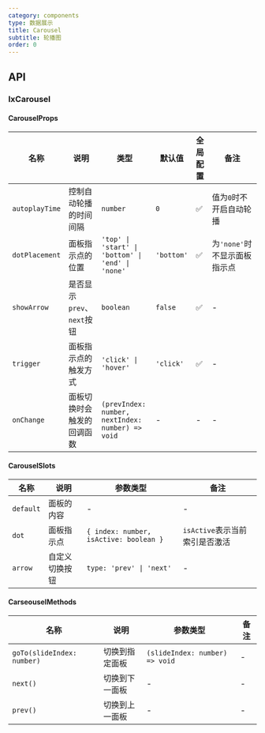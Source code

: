 ```yaml
---
category: components
type: 数据展示
title: Carousel
subtitle: 轮播图
order: 0
---
```


## API

### IxCarousel

#### CarouselProps

| 名称 | 说明 | 类型  | 默认值 | 全局配置 | 备注 |
| --- | --- | --- | --- | --- | --- |
| `autoplayTime` | 控制自动轮播的时间间隔 | `number` | `0` | ✅ | 值为`0`时不开启自动轮播 |
| `dotPlacement` | 面板指示点的位置 | `'top' \| 'start' \| 'bottom' \| 'end' \| 'none'` | `'bottom'` | ✅ | 为`'none'`时不显示面板指示点 |
| `showArrow` | 是否显示`prev`、`next`按钮 | `boolean` | `false` | ✅ | - |
| `trigger` | 面板指示点的触发方式 | `'click' \| 'hover'` | `'click'` | ✅ | - |
| `onChange` | 面板切换时会触发的回调函数 | `(prevIndex: number, nextIndex: number) => void` | - | - | - |

#### CarouselSlots

| 名称 | 说明 | 参数类型 | 备注 |
| --- | --- | --- | --- |
| `default` | 面板的内容 | - | - |
| `dot` | 面板指示点 | `{ index: number, isActive: boolean }` | `isActive`表示当前索引是否激活 |
| `arrow` | 自定义切换按钮 | `type: 'prev' \| 'next'` | - |

#### CarseouselMethods

| 名称 | 说明 | 参数类型 | 备注 |
| --- | --- | --- | --- |
| `goTo(slideIndex: number)` | 切换到指定面板 | `(slideIndex: number) => void` | - |
| `next()` | 切换到下一面板 | - | - |
| `prev()` | 切换到上一面板 | - | - |
